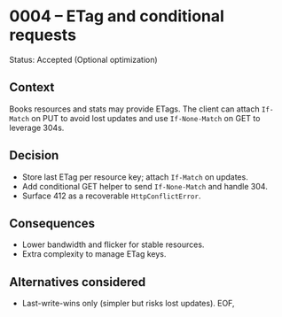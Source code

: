 # 0004 – ETag and conditional requests

Status: Accepted (Optional optimization)

## Context
Books resources and stats may provide ETags. The client can attach `If-Match` on PUT to avoid lost updates and use `If-None-Match` on GET to leverage 304s.

## Decision
- Store last ETag per resource key; attach `If-Match` on updates.
- Add conditional GET helper to send `If-None-Match` and handle 304.
- Surface 412 as a recoverable `HttpConflictError`.

## Consequences
- Lower bandwidth and flicker for stable resources.
- Extra complexity to manage ETag keys.

## Alternatives considered
- Last-write-wins only (simpler but risks lost updates).
EOF,
